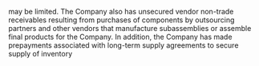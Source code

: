 may  be  limited.  The  Company  also  has  unsecured  vendor  non-trade  receivables  resulting  from  purchases  of  components  by
outsourcing  partners  and  other  vendors  that  manufacture  subassemblies  or  assemble  final  products  for  the  Company.  In
addition,  the  Company  has  made  prepayments  associated  with  long-term  supply  agreements  to  secure  supply  of  inventory
